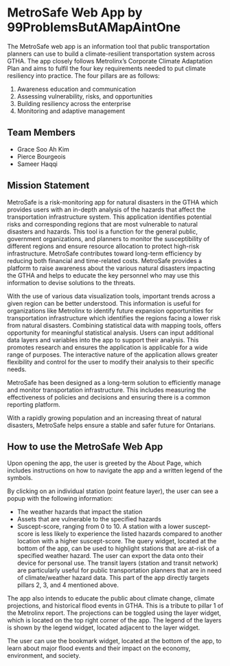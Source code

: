 # MetroSafe Web App  by 99ProblemsButAMapAintOne
The MetroSafe web app is an information tool that public transportation planners can use to build a climate-resilient transportation system across GTHA. The app closely follows Metrolinx’s Corporate Climate Adaptation Plan and aims to fulfil the four key requirements needed to put climate resiliency into practice. The four pillars are as follows: 
1. Awareness education and communication 
2. Assessing vulnerability, risks, and opportunities 
3. Building resiliency across the enterprise 
4. Monitoring and adaptive management 
## Team Members 
* Grace Soo Ah Kim
* Pierce Bourgeois
* Sameer Haqqi
## Mission Statement
MetroSafe is a risk-monitoring app for natural disasters in the GTHA which provides users with an in-depth analysis of the hazards that affect the transportation infrastructure system. This application identifies potential risks and corresponding regions that are most vulnerable to natural disasters and hazards. This tool is a function for the general public, government organizations, and planners to monitor the susceptibility of different regions and ensure resource allocation to protect high-risk infrastructure. MetroSafe contributes toward long-term efficiency by reducing both financial and time-related costs. MetroSafe provides a platform to raise awareness about the various natural disasters impacting the GTHA and helps to educate the key personnel who may use this information to devise solutions to the threats.  

With the use of various data visualization tools, important trends across a given region can be better understood. This information is useful for organizations like Metrolinx to identify future expansion opportunities for transportation infrastructure which identifies the regions facing a lower risk from natural disasters. Combining statistical data with mapping tools, offers opportunity for meaningful statistical analysis. Users can input additional data layers and variables into the app to support their analysis. This promotes research and ensures the application is applicable for a wide range of purposes. The interactive nature of the application allows greater flexibility and control for the user to modify their analysis to their specific needs. 

MetroSafe has been designed as a long-term solution to efficiently manage and monitor transportation infrastructure. This includes measuring the effectiveness of policies and decisions and ensuring there is a common reporting platform.  

With a rapidly growing population and an increasing threat of natural disasters, MetroSafe helps ensure a stable and safer future for Ontarians. 
## How to use the MetroSafe Web App
Upon opening the app, the user is greeted by the About Page, which includes instructions on how to navigate the app and a written legend of the symbols.  

By clicking on an individual station (point feature layer), the user can see a popup with the following information:  
* The weather hazards that impact the station
* Assets that are vulnerable to the specified hazards
* Suscept-score, ranging from 0 to 10. A station with a lower suscept-score is less likely to experience the listed hazards compared to another location with a higher suscept-score.
The query widget, located at the bottom of the app, can be used to highlight stations that are at-risk of a specified weather hazard. The user can export the data onto their device for personal use. The transit layers (station and transit network) are particularly useful for public transportation planners that are in need of climate/weather hazard data. This part of the app directly targets pillars 2, 3, and 4 mentioned above.  

The app also intends to educate the public about climate change, climate projections, and historical flood events in GTHA. This is a tribute to pillar 1 of the Metrolinx report. The projections can be toggled using the layer widget, which is located on the top right corner of the app. The legend of the layers is shown by the legend widget, located adjacent to the layer widget.  

The user can use the bookmark widget, located at the bottom of the app, to learn about major flood events and their impact on the economy, environment, and society.  
